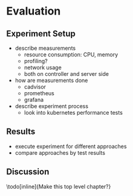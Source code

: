 # Evaluation

## Experiment Setup

- describe measurements
  - resource consumption: CPU, memory
  - profiling?
  - network usage
  - both on controller and server side
- how are measurements done
  - cadvisor
  - prometheus
  - grafana
- describe experiment process
  - look into kubernetes performance tests

## Results

- execute experiment for different approaches
- compare approaches by test results

## Discussion

\todo[inline]{Make this top level chapter?}
